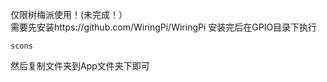 仅限树梅派使用！(未完成！）<br>
需要先安装https://github.com/WiringPi/WiringPi
安装完后在GPIO目录下执行

    scons
然后复制文件夹到App文件夹下即可
